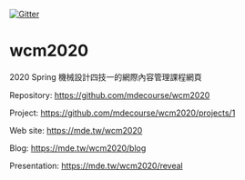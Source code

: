 [![Gitter](https://badges.gitter.im/mdecourse/wcm2020.svg)](https://gitter.im/mdecourse/wcm2020?utm_source=badge&utm_medium=badge&utm_campaign=pr-badge)
# wcm2020
2020 Spring 機械設計四技一的網際內容管理課程網頁

Repository: https://github.com/mdecourse/wcm2020

Project: https://github.com/mdecourse/wcm2020/projects/1

Web site: https://mde.tw/wcm2020 

Blog: https://mde.tw/wcm2020/blog 

Presentation:  https://mde.tw/wcm2020/reveal 

